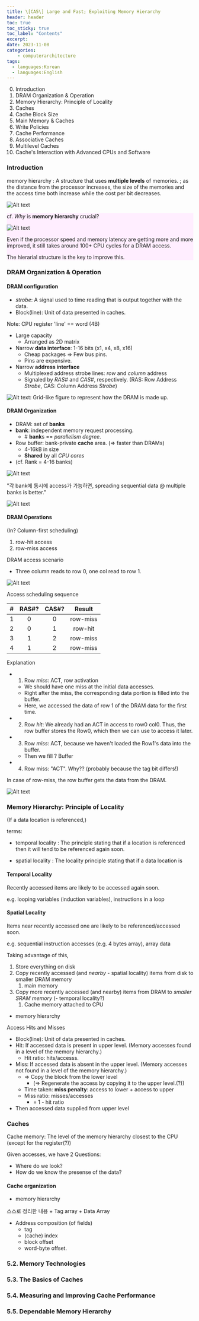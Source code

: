 ```yaml
---
title: \[CA5\] Large and Fast; Exploiting Memory Hierarchy
header: header
toc: true
toc_sticky: true
toc_label: "Contents"
excerpt: 
date: 2023-11-08
categories:
    - computerarchitecture
tags:
  - languages:Korean
  - languages:English
---
```


<style>
    a.links {
        font-size: 4px;
    }
    span.cf {
        background-color: #fef;
    }
    span.imp {
        color: #f00;
        font-style: bold;
    }
    span.highlight {
        background-color: #ff0;
    }
    div.cf {
        background-color: #fef;
    }
    span.red {
        color: #f00;
    }
    span.green {
        color: #0f0;
    }
    span.blue {
        color: #00f;
    }
</style>

<script type="text/javascript" 
src="https://cdn.mathjax.org/mathjax/latest/MathJax.js?config=TeX-AMS_HTML">
</script>

0. Introduction
1. DRAM Organization & Operation
2. Memory Hierarchy: Principle of Locality
3. Caches
4. Cache Block Size
5. Main Memory & Caches
6. Write Policies
7. Cache Performance
8. Associative Caches
9. Multilevel Caches
10. Cache's Interaction with Advanced CPUs and Software


### Introduction

memory hierarchy
    : A structure that uses **multiple levels** of memories. ; as the distance from the processor increases, the size of the memories and the access time both increase while the cost per bit decreases.

![Alt text](/images/ca5_mem-hierarchy-figure.png)

<div class="cf">

cf. *Why* is **memory hierarchy** crucial?

![Alt text](/images/ca5_processor-memory-improvement.png)

Even if the processor speed and memory latency are getting more and more improved, 
it still takes around 100+ CPU cycles for a DRAM access.

The hierarial structure is the key to improve this.

</div>

### DRAM Organization & Operation

#### DRAM configuration

- *strobe*: A signal used to time reading that is output together with the data.
- Block(line): Unit of data presented in caches.

Note: CPU register 'line' == word (4B)

- Large capacity
  - Arranged as 2D matrix
- Narrow **data interface**: 1-16 bits (x1, x4, x8, x16)
  - Cheap packages => Few bus pins.
  - Pins are expensive.
- Narrow **address interface**
  - Multiplexed address strobe lines: *row* and *column* address
  - Signaled by *RAS*# and *CAS*#, respectively. (RAS: Row Address *Strobe*, CAS: Column Address *Strobe*)

![Alt text: Grid-like figure to represent how the DRAM is made up.](https://www.google.com/url?sa=i&url=https%3A%2F%2Fslideplayer.com%2Fslide%2F5123576%2F&psig=AOvVaw19BNUcsYKAgKd7AP7gkF3X&ust=1701572539962000&source=images&cd=vfe&opi=89978449&ved=0CBEQjRxqFwoTCKDPle3h74IDFQAAAAAdAAAAABAI)

#### DRAM Organization

- DRAM: set of **banks**
- **bank**: independent memory request processing.
  - \# **bank**s == *parallelism degree*.
- Row buffer: bank-private **cache** area. (=> faster than DRAMs)
  - 4-16kB in size
  - **Shared** by all *CPU cores*
- (cf. Rank = 4-16 banks)

![Alt text](/images/ca5_dram-org.png)

"각 bank에 동시에 access가 가능하면, spreading sequential data @ multiple banks is better."

![Alt text](/images/ca5_dram-bank-structure.png)

#### DRAM Operations

(In? Column-first scheduling)

1) row-hit access
2) row-miss access

DRAM access scenario

- Three column reads to row 0, one col read to row 1.

![Alt text](/images/ca5_dram-ops.png)

Access scheduling sequence

| \# | RAS#? | CAS#? | Result |
| :---: | :---: | :---: | :---: |
| 1 | 0 | 0 | row-miss|
| 2 | 0 | 1 | row-hit |
| 3 | 1 | 2 | row-miss |
| 4 | 1 | 2 | row-miss |

Explanation

- 1. Row *miss*: ACT, row activation
  - We should have one miss at the initial data accesses.
  - Right after the miss, the corresponding data portion is filled into the buffer.
  - Here, we accessed the data of row 1 of the DRAM data for the first time.
- 2. Row *hit*: We already had an ACT in access to row0 col0. Thus, the row buffer stores the Row0, which then we can use to access it later.
- 3. Row *miss*: ACT, because we haven't loaded the Row1's data into the buffer.
  - Then we fill ? Buffer
- 4. Row miss: "ACT". Why?? (probably because the tag bit differs!)

In case of row-miss, the row buffer gets the data from the DRAM.

![Alt text](/images/ca5_dram-acc-queue-eg.png)


### Memory Hierarchy: Principle of Locality

(If a data location is referenced,)


terms:

- temporal locality
  : The principle stating that if a location is referenced then it will tend to be referenced again soon.

- spatial locality
  : The locality principle stating that if a data location is

#### Temporal Locality

Recently accessed items are likely to be accessed again soon.

e.g. looping variables (induction variables), instructions in a loop

#### Spatial Locality

Items near recently accessed one are likely to be referenced/accessed soon.

e.g. sequential instruction accesses (e.g. 4 bytes array), array data

Taking advantage of this,

1. Store everything on disk
2. Copy recently accessed (and *nearby* - spatial locality) items from disk to smaller DRAM memory
   1. main memory
3. Copy more recently accessed (and nearby) items from DRAM to *smaller SRAM memory* (- temporal locality?)
   1. Cache memory attached to CPU


- memory hierarchy

Access Hits and Misses

- Block(line): Unit of data presented in caches.
- Hit: If accessed data is present in upper level. (Memory accesses found in a level of the memory hierarchy.)
  - Hit ratio: hits/accesss.
- Miss: If accessed data is absent in the upper level. (Memory accesses not found in a level of the memory hierarchy.)
  - => Copy the block from the lower level
    - (=> Regenerate the access by copying it to the upper level.(?))
  - Time taken: **miss penalty**: access to lower + access to upper
  - Miss ratio: misses/accesses
    - = 1 - hit ratio
- Then accessed data supplied from upper level


### Caches

Cache memory: The level of the memory hierarchy closest to the CPU (except for the register(?))

Given accesses, we have 2 Questions:

- Where do we look?
- How do we know the presense of the data?

#### Cache organization

- memory hierarchy

스스로 정리한 내용 + Tag array + Data Array


- Address composition (of fields)
  - tag
  - (cache) index
  - block offset
  - word-byte offset.


###

### 5.2. Memory Technologies


### 5.3. The Basics of Caches



### 5.4. Measuring and Improving Cache Performance
### 5.5. Dependable Memory Hierarchy



